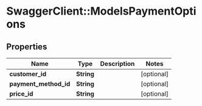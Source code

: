 # SwaggerClient::ModelsPaymentOptions

## Properties
Name | Type | Description | Notes
------------ | ------------- | ------------- | -------------
**customer_id** | **String** |  | [optional] 
**payment_method_id** | **String** |  | [optional] 
**price_id** | **String** |  | [optional] 


